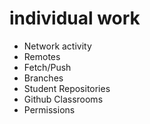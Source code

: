 # individual work

* Network activity
* Remotes
* Fetch/Push
* Branches
* Student Repositories
* Github Classrooms
* Permissions
